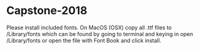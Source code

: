 # Capstone-2018
Please install included fonts. On MacOS (OSX) copy all .ttf files to /Library/fonts which can be found by going to terminal and keying in open /Library/fonts or open the file with Font Book and click install.
